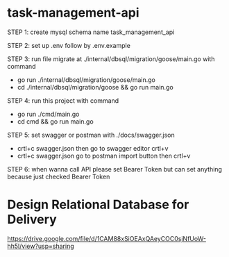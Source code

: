 # task-management-api
STEP 1:
create mysql schema name task_management_api

STEP 2:
set up .env follow by .env.example

STEP 3:
run file migrate at ./internal/dbsql/migration/goose/main.go
with command 
 - go run ./internal/dbsql/migration/goose/main.go 
 - cd ./internal/dbsql/migration/goose && go run main.go

STEP 4: 
run this project 
with command 
 - go run ./cmd/main.go
 - cd cmd && go run main.go

STEP 5: 
set swagger or postman with ./docs/swagger.json
 - crtl+c swagger.json then go to swagger editor crtl+v
 - crtl+c swagger.json go to postman import button then crtl+v

STEP 6:
when wanna call API please set Bearer Token but can set anything because just checked Bearer Token

# Design Relational Database for Delivery
https://drive.google.com/file/d/1CAM88xSiOEAxQAeyCOC0sjNfUoW-hh5l/view?usp=sharing